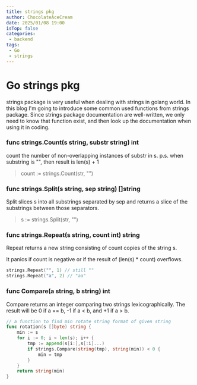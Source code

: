```yaml
---
title: strings pkg
author: ChocolateAceCream
date: 2025/01/08 19:00
isTop: false
categories:
 - backend
tags:
 - Go
 - strings
---
```


# Go strings pkg <Badge text="Go" type="warning" />
strings package is very useful when dealing with strings in golang world. In this blog I'm going to introduce some common used functions from strings package. Since strings package documentation are well-written, we only need to know that function exist, and then look up the documentation when using it in coding.

### func strings.Count(s string, substr string) int
count the number of non-overlapping instances of substr in s.
p.s. when substring is "", then result is len(s) + 1
> count := strings.Count(str, "")

### func strings.Split(s string, sep string) []string
Split slices s into all substrings separated by sep and returns a slice of the substrings between those separators.
> s := strings.Split(str, "")

### func strings.Repeat(s string, count int) string
Repeat returns a new string consisting of count copies of the string s.

It panics if count is negative or if the result of (len(s) * count) overflows.

```go
strings.Repeat("", 1) // still ""
strings.Repeat("a", 2) // "aa"
```

### func Compare(a string, b string) int
Compare returns an integer comparing two strings lexicographically. The result will be 0 if a == b, -1 if a < b, and +1 if a > b.

```go
// a function to find min rotate string format of given string
func rotation(s []byte) string {
    min := s
    for i := 0; i < len(s); i++ {
        tmp := append(s[i:],s[:i]...)
        if strings.Compare(string(tmp), string(min)) < 0 {
            min = tmp
        }
    }
    return string(min)
}
```